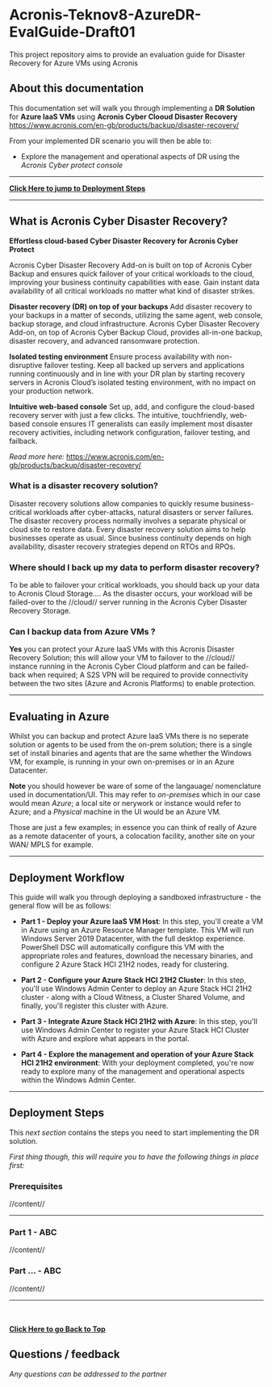# Acronis-Teknov8-AzureDR-EvalGuide-Draft01
This project repository aims to provide an evaluation guide for Disaster Recovery for Azure VMs using Acronis

## About this documentation

This documentation set will walk you through implementing a **DR Solution** for **Azure IaaS VMs** using **Acronis Cyber Clooud Disaster Recovery**  
https://www.acronis.com/en-gb/products/backup/disaster-recovery/

From your implemented DR scenario you will then be able to:

* Explore the management and operational aspects of DR using the *Acronis Cyber protect console*

----
**[Click Here to jump to Deployment Steps](#deployment-Workflow)**

----

## What is Acronis Cyber Disaster Recovery?

**Effortless cloud-based Cyber Disaster Recovery for Acronis Cyber Protect**

Acronis Cyber Disaster Recovery Add-on is built on top of Acronis Cyber Backup and ensures quick failover of your critical workloads to the cloud, improving your business continuity capabilities with ease. Gain instant data availability of all critical workloads no matter what kind of disaster strikes. 

**Disaster recovery (DR) on top of your backups** 
Add disaster recovery to your backups in a matter of seconds, utilizing the same agent, web console, backup storage, and cloud infrastructure. Acronis Cyber Disaster Recovery Add-on, on top of Acronis Cyber Backup Cloud, provides all-in-one backup, disaster recovery, and advanced ransomware protection.

**Isolated testing environment** 
Ensure process availability with non-disruptive failover testing. Keep all backed up servers and applications running continuously and in line with your DR plan by starting recovery servers in Acronis Cloud’s isolated testing environment, with no impact on your production network.

**Intuitive web-based console**
Set up, add, and configure the cloud-based recovery server with just a few clicks. The intuitive, touchfriendly, web-based console ensures IT generalists
can easily implement most disaster recovery activities, including network configuration, failover testing, and failback.

*Read more here:* https://www.acronis.com/en-gb/products/backup/disaster-recovery/

### What is a disaster recovery solution?
Disaster recovery solutions allow companies to quickly resume business-critical workloads after cyber-attacks, natural disasters or server failures. The disaster recovery process normally involves a separate physical or cloud site to restore data. Every disaster recovery solution aims to help businesses operate as usual. Since business continuity depends on high availability, disaster recovery strategies depend on RTOs and RPOs.

### Where should I back up my data to perform disaster recovery?
To be able to failover your critical workloads, you should back up your data to Acronis Cloud Storage.... As the disaster occurs, your workload will be failed-over to the //cloud// server running in the Acronis Cyber Disaster Recovery Storage.

### Can I backup data from Azure VMs ?
**Yes** you can protect your Azure IaaS VMs with this Acronis Disaster Recovery Solution; this will allow your VM to failover to the //cloud// instance running in the Acronis Cyber Cloud platform and can be failed-back when required; A S2S VPN will be required to provide connectivity between the two sites (Azure and Acronis Platforms) to enable protection.

-----------

## Evaluating in Azure
Whilst you can backup and protect Azure IaaS VMs there is no seperate solution or agents to be used from the on-prem solution; there is a single set of install binaries and agents that are the same whether the Windows VM, for example, is running in your own on-premises or in an Azure Datacenter.

**Note** you should however be ware of some of the langauage/ nomenclature used in documentation/UI. This may refer to *on-premises* which in our case would mean *Azure*; a local site or nerywork or instance would refer to Azure; and a *Physical* machine in the UI would be an Azure VM. 

Those are just a few examples; in essence you can think of really of Azure as a remote datacenter of yours, a colocation facility, another site on your WAN/ MPLS for example.

----
## Deployment Workflow

This guide will walk you through deploying a sandboxed infrastructure - the general flow will be as follows:

* **Part 1 - Deploy your Azure IaaS VM Host**: In this step, you'll create a VM in Azure using an Azure Resource Manager template. This VM will run Windows Server 2019 Datacenter, with the full desktop experience. PowerShell DSC will automatically configure this VM with the appropriate roles and features, download the necessary binaries, and configure 2 Azure Stack HCI 21H2 nodes, ready for clustering.

* **Part 2 - Configure your Azure Stack HCI 21H2 Cluster**: In this step, you'll use Windows Admin Center to deploy an Azure Stack HCI 21H2 cluster - along with a Cloud Witness, a Cluster Shared Volume, and finally, you'll register this cluster with Azure.

* **Part 3 - Integrate Azure Stack HCI 21H2 with Azure**: In this step, you'll use Windows Admin Center to register your Azure Stack HCI Cluster with Azure and explore what appears in the portal.

* **Part 4 - Explore the management and operation of your Azure Stack HCI 21H2 environment**: With your deployment completed, you're now ready to explore many of the management and operational aspects within the Windows Admin Center.

---

## Deployment Steps
This *next section* contains the steps you need to start implementing the DR solution.

*First thing though, this will require you to have the following things in place first:*

### Prerequisites

//content//

--------

### Part 1 - ABC

//content//

### Part ... - ABC

//content//

----------------

\
\
**[Click Here to go Back to Top](#Acronis-Teknov8-AzureDR-EvalGuide-Draft01)**

## Questions / feedback

*Any questions can be addressed to the partner*

